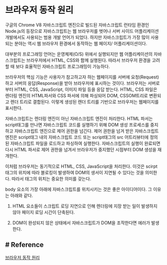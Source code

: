 # 브라우저 동작 원리

구글의 Chrome V8 자바스크립트 엔진으로 빌드된 자바스크립트 런타임 환경인 Node.js의 등장으로 자바스크립트는 웹 브라우저를 벗어나 서버 사이드 어플리케이션 개발에서도 사용되는 범용 개발 언어가 되었다. 하지만 자바스크립트가 가장 많이 사용되는 분야는 역시 웹 브라우저 환경에서 동작하는 웹 페이지/ 어플리케이션이다.

대부분의 프로그래밍 언어는 운영체제(O/S) 위에서 실행되지만 웹 어플리케이션의 자바스크립트는 브라우저에서 HTML, CSS와 함께 실행된다. 따라서 브라우저 환경을 고려할 때 보다 효율적인 자바스크립트 프로그래밍이 가능하다.

브라우저의 핵심 기능은 사용자가 참고하고자 하는 웹페이지를 서버에 요청(Request)하고 서버의 응답(Response)을 받아 브라우저에 표시하는 것이다. 브라우저는 서버로부터 HTML, CSS, JavaScript, 이미지 파일 등을 응답 받는다. HTML, CSS  파일은 렌더링 엔진의 HTML파서와 CSS 파서에 의해 파싱되어 DOM, CSSOM트리로 변환되고  렌더 트리로  결합된다. 이렇게 생성된 렌더 트리를 기반으로 브라우저는 웹페이지를 표시한다.

자바스크립트는 렌더링 엔진이 아닌 자바스크립트 엔진이 처리한다.  HTML 파서는 script태그를 만나면 자바스크립트 코드를 실행하기 위해 DOM 생성 프로세스를 중지하고 자바스크립트 엔진으로 제어 권한을 넘긴다. 제어 권한을 넘겨 받은 자바스크립트 엔진은 script태그 내의 자바스크립트 코드 또는 script태그의 src 어트리뷰터에 정의된 자바스크립트 파일을 로드하고 파싱하여 실행한다. 자바스크립트의 실행이 완료되면 다시 HTML 파서로 제어 권한을 넘겨서 브라우저가 중지했던 시점부터 DOM 생성을 재개한다.

이처럼 브라우저는 동기적으로 HTML, CSS, JavaScript을 처리한다. 이것은 scirpt 태그의 위치에 따라 블로킹이 발생하여 DOM의 생서이 지연될 수 있다는 것을 의미한다. 따라서 태그의 위치는 중요한 의미를 갖는다.

body 요소의 가장 아래에 자바스크립트를 위치시키는 것은 좋은 아이디어이다. 그 이유는 아래와 같다.

1.  HTML 요소들이 스크립트 로딩 지연으로 인해 렌더링에 지장 받는 일이 발생하지 않아 페이지 로딩 시간이 단축된다.

2. DOM이 완성되지 않은 상태에서 자바스크립트가 DOM을 조작한다면 에러가 발생한다.


## # Reference
[브라우저 동작 원리](https://poiemaweb.com/js-browser)